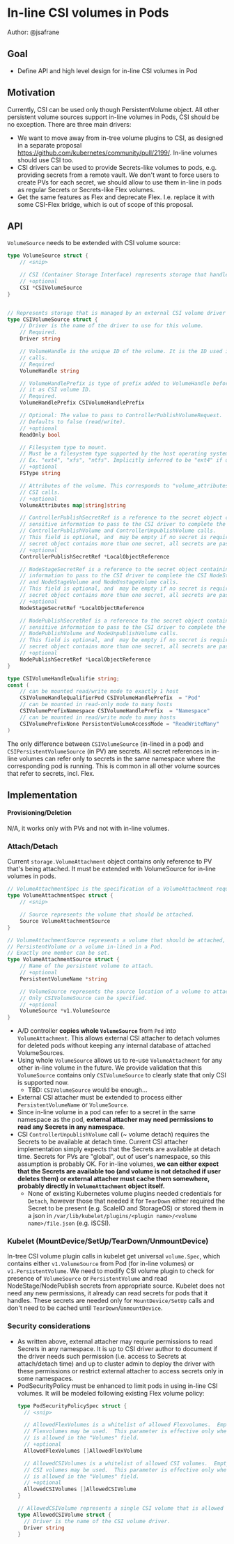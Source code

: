 
# In-line CSI volumes in Pods

Author: @jsafrane

## Goal
* Define API and high level design for in-line CSI volumes in Pod

## Motivation
Currently, CSI can be used only though PersistentVolume object. All other persistent volume sources support in-line volumes in Pods, CSI should be no exception. There are three main drivers:
* We want to move away from in-tree volume plugins to CSI, as designed in a separate proposal https://github.com/kubernetes/community/pull/2199/. In-line volumes should use CSI too.
* CSI drivers can be used to provide Secrets-like volumes to pods, e.g. providing secrets from a remote vault. We don't want to force users to create PVs for each secret, we should allow to use them in-line in pods as regular Secrets or Secrets-like Flex volumes.
* Get the same features as Flex and deprecate Flex. I.e. replace it with some CSI-Flex bridge, which is out of scope of this proposal.

## API
`VolumeSource` needs to be extended with CSI volume source:
```go
type VolumeSource struct {
    // <snip>

	// CSI (Container Storage Interface) represents storage that handled by an external CSI driver (Beta feature).
	// +optional
	CSI *CSIVolumeSource
}


// Represents storage that is managed by an external CSI volume driver (Beta feature)
type CSIVolumeSource struct {
	// Driver is the name of the driver to use for this volume.
	// Required.
	Driver string

	// VolumeHandle is the unique ID of the volume. It is the ID used in all CSI
	// calls.
	// Required
	VolumeHandle string

	// VolumeHandlePrefix is type of prefix added to VolumeHandle before using
	// it as CSI volume ID.
	// Required.
	VolumeHandlePrefix CSIVolumeHandlePrefix

	// Optional: The value to pass to ControllerPublishVolumeRequest.
	// Defaults to false (read/write).
	// +optional
	ReadOnly bool

	// Filesystem type to mount.
	// Must be a filesystem type supported by the host operating system.
	// Ex. "ext4", "xfs", "ntfs". Implicitly inferred to be "ext4" if unspecified.
	// +optional
	FSType string

	// Attributes of the volume. This corresponds to "volume_attributes" in some
	// CSI calls.
	// +optional
	VolumeAttributes map[string]string

	// ControllerPublishSecretRef is a reference to the secret object containing
	// sensitive information to pass to the CSI driver to complete the CSI
	// ControllerPublishVolume and ControllerUnpublishVolume calls.
	// This field is optional, and  may be empty if no secret is required. If the
	// secret object contains more than one secret, all secrets are passed.
	// +optional
	ControllerPublishSecretRef *LocalObjectReference

	// NodeStageSecretRef is a reference to the secret object containing sensitive
	// information to pass to the CSI driver to complete the CSI NodeStageVolume
	// and NodeStageVolume and NodeUnstageVolume calls.
	// This field is optional, and  may be empty if no secret is required. If the
	// secret object contains more than one secret, all secrets are passed.
	// +optional
	NodeStageSecretRef *LocalObjectReference

	// NodePublishSecretRef is a reference to the secret object containing
	// sensitive information to pass to the CSI driver to complete the CSI
	// NodePublishVolume and NodeUnpublishVolume calls.
	// This field is optional, and  may be empty if no secret is required. If the
	// secret object contains more than one secret, all secrets are passed.
	// +optional
	NodePublishSecretRef *LocalObjectReference
}

type CSIVolumeHandleQualifie string;
const (
	// can be mounted read/write mode to exactly 1 host
	CSIVolumeHandleQualifierPod CSIVolumeHandlePrefix  = "Pod"
	// can be mounted in read-only mode to many hosts
	CSIVolumePrefixNamespace CSIVolumeHandlePrefix  = "Namespace"
	// can be mounted in read/write mode to many hosts
	CSIVolumePrefixNone PersistentVolumeAccessMode = "ReadWriteMany"
)

```

The only difference between `CSIVolumeSource` (in-lined in a pod) and `CSIPersistentVolumeSource` (in PV) are secrets. All secret references in in-line volumes can refer only to secrets in the same namespace where the corresponding pod is running. This is common in all other volume sources that refer to secrets, incl. Flex.

## Implementation
#### Provisioning/Deletion
N/A, it works only with PVs and not with in-line volumes.

### Attach/Detach
Current `storage.VolumeAttachment` object contains only reference to PV that's being attached. It must be extended with VolumeSource for in-line volumes in pods.

```go
// VolumeAttachmentSpec is the specification of a VolumeAttachment request.
type VolumeAttachmentSpec struct {
    // <snip>

	// Source represents the volume that should be attached.
	Source VolumeAttachmentSource
}

// VolumeAttachmentSource represents a volume that should be attached, either
// PersistentVolume or a volume in-lined in a Pod.
// Exactly one member can be set.
type VolumeAttachmentSource struct {
	// Name of the persistent volume to attach.
	// +optional
	PersistentVolumeName *string

	// VolumeSource represents the source location of a volume to attach.
	// Only CSIVolumeSource can be specified.
	// +optional
    VolumeSource *v1.VolumeSource
}
```

* A/D controller **copies whole `VolumeSource`**  from `Pod` into `VolumeAttachment`. This allows external CSI attacher to detach volumes for deleted pods without keeping any internal database of attached VolumeSources.
* Using whole `VolumeSource` allows us to re-use `VolumeAttachment` for any other in-line volume in the future. We provide validation that this `VolumeSource` contains only `CSIVolumeSource` to clearly state that only CSI is supported now.
	* TBD: `CSIVolumeSource` would be enough...
* External CSI attacher must be extended to  process either `PersistentVolumeName` or `VolumeSource`.
* Since in-line volume in a pod can refer to a secret in the same namespace as the pod, **external attacher may need permissions to read any Secrets in any namespace**.
* CSI `ControllerUnpublishVolume` call (~ volume detach) requires the Secrets to be available at detach time. Current CSI attacher implementation simply expects that the Secrets are available at detach time. Secrets for PVs are "global", out of user's namespace, so this assumption is probably OK. For in-line volumes, **we can either expect that the Secrets are available too (and volume is not detached if user deletes them) or external attacher must cache them somewhere, probably directly in `VolumeAttachment` object itself.**
	* None of existing Kubernetes volume plugins needed credentials for `Detach`, however those that needed it for `TearDown` either required the Secret to be present (e.g. ScaleIO and StorageOS) or stored them in a json in `/var/lib/kubelet/plugins/<plugin name>/<volume name>/file.json` (e.g. iSCSI).

### Kubelet (MountDevice/SetUp/TearDown/UnmountDevice)
In-tree CSI volume plugin calls in kubelet get universal `volume.Spec`, which contains either `v1.VolumeSource` from Pod (for in-line volumes) or `v1.PersistentVolume`. We need to modify CSI volume plugin to check for presence of `VolumeSource` or `PersistentVolume` and read NodeStage/NodePublish secrets from appropriate source. Kubelet does not need any new permissions, it already can read secrets for pods that it handles. These secrets are needed only for `MountDevice/SetUp` calls and don't need to be cached until `TearDown`/`UnmountDevice`.


### Security considerations

* As written above, external attacher may requrie permissions to read Secrets in any namespace. It is up to CSI driver author to document if the driver needs such permission (i.e. access to Secrets at attach/detach time) and up to cluster admin to deploy the driver with these permissions or restrict external attacher to access secrets only in some namespaces.
* PodSecurityPolicy must be enhanced to limit pods in using in-line CSI volumes. It will be modeled following existing Flex volume policy:
  ```go
  type PodSecurityPolicySpec struct {
	// <snip>

	// AllowedFlexVolumes is a whitelist of allowed Flexvolumes.  Empty or nil indicates that all
	// Flexvolumes may be used.  This parameter is effective only when the usage of the Flexvolumes
	// is allowed in the "Volumes" field.
	// +optional
	AllowedFlexVolumes []AllowedFlexVolume

	// AllowedCSIVolumes is a whitelist of allowed CSI volumes.  Empty or nil indicates that all
	// CSI volumes may be used.  This parameter is effective only when the usage of the CSI volumes
	// is allowed in the "Volumes" field.
	// +optional
	AllowedCSIVolumes []AllowedCSIVolume
  }

  // AllowedCSIVolume represents a single CSI volume that is allowed to be used.
  type AllowedCSIVolume struct {
	// Driver is the name of the CSI volume driver.
	Driver string
  }
  ```

<!--stackedit_data:
eyJoaXN0b3J5IjpbNDAyNDQyMzUzLC0xNDYxNjUxMzMzLC0xOD
E1MTE3NjU1LDkzMTMxODc1OSwtMTg2NzgzNDQyOSwtNzY5Mjcy
NzQ2LDMyNDYxNDU2Myw3NzgyODAwNjUsODMzNzM1ODAyLDY1NT
c3MTgxMywtNTE2NzA2NjUwXX0=
-->